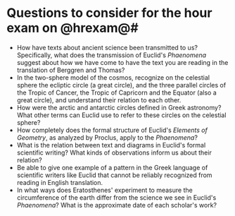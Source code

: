 # Questions to consider for the hour exam on @hrexam@#


- How have texts about ancient science been transmitted to us? Specifically, what does the transmission of Euclid's *Phaenomena* suggest about how we have come to have the text you are reading in the translation of Berggren and Thomas?
- In the two-sphere model of the cosmos, recognize on the celestial sphere the ecliptic circle (a great circle), and the three parallel circles of the Tropic of Cancer, the Tropic of Capricorn and the Equator (also a great circle), and understand their relation to each other.
- How were the arctic and antarctic circles defined in Greek astronomy? What other terms can Euclid use to refer to these circles on the celestial sphere?
- How completely does the formal structure of Euclid's *Elements of Geometry*, as analyzed by Proclus, apply to the *Phaenomena*?
- What is the relation between text and diagrams in Euclid's formal scientific writing? What kinds of observations inform us about their relation?
- Be able to give one example of a pattern in the Greek language of scientific writers like Euclid that cannot be reliably recognized from reading in English translation.
- In what ways does Eratosthenes' experiment to measure the circumference of the earth differ from the science we see in Euclid's *Phaenomena*? What is the approximate date of each scholar's work?



 
<!--
- Be familiar with the main contents of propositions 1-8 of Euclid's *Phaenomena* (including understanding Euclid's use of the technical terms "syzygy" and "zodiac circle"). In what ways does proposition 8 represent a major conclusion of early Hellenistic astronomy?
- 
For propositions 6 and 8, be able to interpret the diagrams derived from manuscripts and printed in the translation of Berggren and Thomas.
-->
